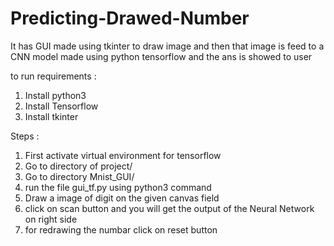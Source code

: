 # Predicting-Drawed-Number

It has GUI made using tkinter to draw image and then that image is feed to a CNN model made using python tensorflow and the ans is showed to user

to run requirements :
1. Install python3
2. Install Tensorflow
3. Install tkinter

Steps : 
1. First activate virtual environment for tensorflow
2. Go to directory of project/
3. Go to directory Mnist_GUI/
4. run the file gui_tf.py using python3 command
5. Draw a image of digit on the given canvas field
6. click on scan button and you will get the output of the Neural Network on right side
7. for redrawing the numbar click on reset button

